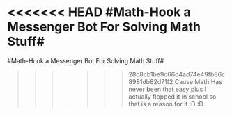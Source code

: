<<<<<<< HEAD
#Math-Hook a Messenger Bot For Solving Math Stuff#
=======
#Math-Hook a Messenger Bot For Solving Math Stuff#
>>>>>>> 28c8cb1be9c66d4ad74e49fb86c8981db82d71f2
Cause Math Has never been that easy plus I actually flopped it in school so that is a reason for it :D :D